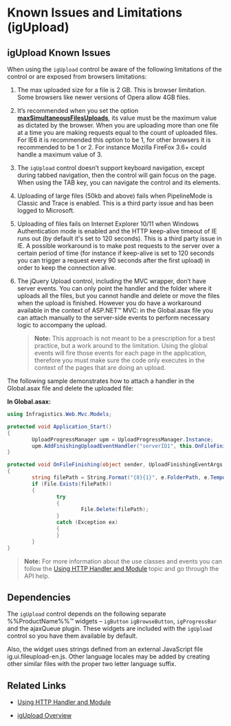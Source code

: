 ﻿<!--
|metadata|
{
    "fileName": "igupload-known-issues",
    "controlName": "igUpload",
    "tags": ["Known Issues"]
}
|metadata|
-->

# Known Issues and Limitations (igUpload)

## igUpload Known Issues
When using the `igUpload` control be aware of the following limitations of the control or are exposed from browsers limitations:

1.  The max uploaded size for a file is 2 GB. This is browser limitation. Some browsers like newer versions of Opera allow 4GB files.
2.  It’s recommended when you set the option [**maxSimultaneousFilesUploads**](%%jQueryApiUrl%%/ui.igUpload#options), its value must be the maximum value as dictated by the browser. When you are uploading more than one file at a time you are making requests equal to the count of uploaded files. For IE6 it is recommended this option to be 1, for other browsers it is recommended to be 1 or 2. For instance Mozilla FireFox 3.6+ could handle a maximum value of 3.
3.  The `igUpload` control doesn’t support keyboard navigation, except during tabbed navigation, then the control will gain focus on the page. When using the TAB key, you can navigate the control and its elements.
4.  Uploading of large files (50kb and above) fails when PipelineMode is Classic and Trace is enabled. This is a third party issue and has been logged to Microsoft.
5.	Uploading of files fails on Internet Explorer 10/11 when Windows Authentication mode is enabled and the HTTP keep-alive timeout of IE runs out (by default it's set to 120 seconds). This is a third party issue in IE. A possible workaround is to make post requests to the server over a certain period of time (for instance if keep-alive is set to 120 seconds you can trigger a request every 90 seconds after the first upload) in order to keep the connection alive.
6.  The jQuery Upload control, including the MVC wrapper, don’t have server events. You can only point the handler and the folder where it uploads all the files, but you cannot handle and delete or move the files when the upload is finished. However you do have a workaround available in the context of ASP.NET™ MVC: in the Global.asax file you can attach manually to the server-side events to perform necessary logic to accompany the upload.

	>**Note:** This approach is not meant to be a prescription for a best practice, but a work around to the limitation. Using the global events will fire those events for each page in the application, therefore you must make sure the code only executes in the context of the pages that are doing an upload.

The following sample demonstrates how to attach a handler in the Global.asax file and delete the uploaded file:

**In Global.asax:**

```csharp
using Infragistics.Web.Mvc.Models;

protected void Application_Start()
{
        UploadProgressManager upm = UploadProgressManager.Instance;
        upm.AddFinishingUploadEventHandler("serverID1", this.OnFileFinishing);
}

protected void OnFileFinishing(object sender, UploadFinishingEventArgs e)
{
        string filePath = String.Format("{0}{1}", e.FolderPath, e.TemporaryFileName);
        if (File.Exists(filePath))
        {       
                try
                {
                        File.Delete(filePath);
                }
                catch (Exception ex)
                {
                }
        }
}
```

>**Note:** For more information about the use classes and events you can follow the [Using HTTP Handler and Module](igUpload-Using-HTTP-Handler-and-Modules.html) topic and go through the API help.


## Dependencies
The `igUpload` control depends on the following separate %%ProductName%%™ widgets – `igButton` `igBrowseButton`, `igProgressBar` and the ajaxQueue plugin. These widgets are included with the `igUpload` control so you have them available by default.

Also, the widget uses strings defined from an external JavaScript file ig.ui.fileupload-en.js. Other language locales may be added by creating other similar files with the proper two letter language suffix.

## Related Links
- [Using HTTP Handler and Module](igUpload-Using-HTTP-Handler-and-Modules.html)

- [igUpload Overview](igUpload-Overview.html)